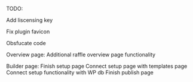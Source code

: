 TODO:

Add liscensing key

Fix plugin favicon

Obsfucate code

Overview page:
Additional raffle overview page functionality

Builder page:
Finish setup page
Connect setup page with templates page
Connect setup functionality with WP db
Finish publish page
